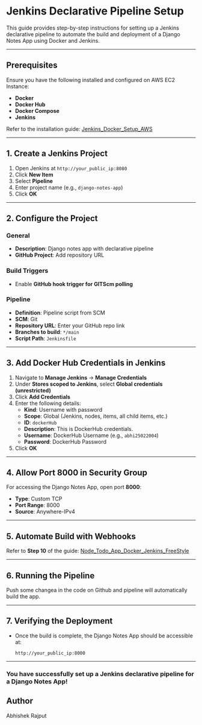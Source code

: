 # Jenkins Declarative Pipeline Setup

This guide provides step-by-step instructions for setting up a Jenkins declarative pipeline to automate the build and deployment of a Django Notes App using Docker and Jenkins.

---

## Prerequisites

Ensure you have the following installed and configured on AWS EC2 Instance:
- **Docker**
- **Docker Hub**
- **Docker Compose**
- **Jenkins**

Refer to the installation guide: [Jenkins_Docker_Setup_AWS](https://github.com/Abhishek-2502/Jenkins_Docker_Setup_AWS)

---

## 1. Create a Jenkins Project

1. Open Jenkins at `http://your_public_ip:8080`
2. Click **New Item**
3. Select **Pipeline**
4. Enter project name (e.g., `django-notes-app`)
5. Click **OK**

---

## 2. Configure the Project

### General
- **Description**: Django notes app with declarative pipeline
- **GitHub Project**: Add repository URL

### Build Triggers
- Enable **GitHub hook trigger for GITScm polling**

### Pipeline
- **Definition**: Pipeline script from SCM
- **SCM**: Git
- **Repository URL**: Enter your GitHub repo link
- **Branches to build**: `*/main`
- **Script Path**: `Jenkinsfile`

---

## 3. Add Docker Hub Credentials in Jenkins

1. Navigate to **Manage Jenkins** → **Manage Credentials**
2. Under **Stores scoped to Jenkins**, select **Global credentials (unrestricted)**
3. Click **Add Credentials**
4. Enter the following details:
   - **Kind**: Username with password
   - **Scope**: Global (Jenkins, nodes, items, all child items, etc.)
   - **ID**: `dockerHub`
   - **Description**: This is DockerHub credentials.
   - **Username**: DockerHub Username (e.g., `abhi25022004`)
   - **Password**: DockerHub Password
5. Click **OK**

---

## 4. Allow Port 8000 in Security Group

For accessing the Django Notes App, open port **8000**:
- **Type**: Custom TCP
- **Port Range**: 8000
- **Source**: Anywhere-IPv4

---

## 5. Automate Build with Webhooks

Refer to **Step 10** of the guide: [Node_Todo_App_Docker_Jenkins_FreeStyle](https://github.com/Abhishek-2502/Node_Todo_App_Docker_Jenkins_FreeStyle)

---

## 6. Running the Pipeline

Push some changea in the code on Github and pipeline will automatically build the app.

---

## 7. Verifying the Deployment

- Once the build is complete, the Django Notes App should be accessible at: 
  
  ```
  http://your_public_ip:8000
  ```

---

### You have successfully set up a Jenkins declarative pipeline for a Django Notes App!

## Author
Abhishek Rajput


